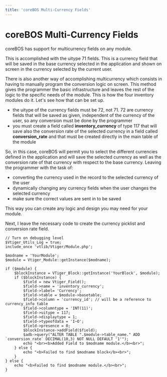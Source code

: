 ```yaml
---
title: 'coreBOS Multi-Currency Fields'
---
```


coreBOS Multi-Currency Fields
=============================

coreBOS has support for multicurrency fields on any module.

This is accomplished with the uitype 71 fields. This is a currency field
that will be saved in the base currency selected in the application and
shown on screen in the currency selected by the current user.

There is also another way of accomplishing multicurrency which consists
in having to manually program the conversion logic on screen. This
method gives the programmer the basic infrastructure and leaves the rest
of the logic to the specific needs of the module. This is how the four
inventory modules do it. Let's see how that can be set up.

-   the uitype of the currency fields must be 72, not 71. 72 are
    currency fields that will be saved as given, independent of the
    currency of the user, so any conversion must be done by the
    programmer
-   you must create a field called **inventory\_currency** of type 117
    that will save also the conversion rate of the selected currency in
    a field called **conversion\_rate** and that must be created
    directly in the main table of the module

So, in this case, coreBOS will permit you to select the different
currencies defined in the application and will save the selected
currency as well as the conversion rate of that currency with respect to
the base currency. Leaving the programmer with the task of:

-   converting the currency used in the record to the selected currency
    of the user
-   dynamically changing any currency fields when the user changes the
    selected currency
-   make sure the correct values are sent in to be saved

This way you can create any logic and design you may need for your
module.

Next, I leave the necessary code to create the currency picklist and
conversion rate field.

    // Turn on debugging level
    $Vtiger_Utils_Log = true;
    include_once 'vtlib/Vtiger/Module.php';

    $modname = 'YourModule';
    $module = Vtiger_Module::getInstance($modname);

    if ($module) {
        $blockInstance = VTiger_Block::getInstance('YourBlock', $module);
        if ($blockInstance) {
            $field = new Vtiger_Field();
            $field->name = 'inventory_currency';
            $field->label= 'Currency';
            $field->table = $module->basetable;
            $field->column = 'currency_id'; // will be a reference to currency_info table
            $field->columntype = 'INT(11)';
            $field->uitype = 117;
            $field->displaytype = 1;
            $field->typeofdata = 'I~O';
            $field->presence = 0;
            $blockInstance->addField($field);
            $adb->query("ALTER TABLE ".$module->table_name." ADD `conversion_rate` DECIMAL(10,3) NOT NULL DEFAULT '1'");
            echo "<br><b>Added Field to $modname module.</b><br>";
        } else {
            echo "<b>Failed to find $modname block</b><br>";
        }
    } else {
        echo "<b>Failed to find $modname module.</b><br>";
    }
